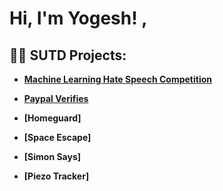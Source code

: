 <h1>Hi, I'm Yogesh! <a href="https://www.linkedin.com/in/yogesh-shelgaonkar/"></a>, </h1>

<h2>👨‍💻 SUTD Projects:</h2>

- <b>[Machine Learning Hate Speech Competition](https://github.com/yogeshshelgaonkar/SUTD-Hate-Speech-Machine-Learning-Competition)</b>

- <b>[Paypal Verifies](https://github.com/joshmadakor1/Algorithms-Practice) </b>

- <b>[Homeguard]</b>

- <b>[Space Escape]</b>

- <b>[Simon Says]</b>

- <b>[Piezo Tracker]</b>




